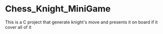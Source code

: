 # Chess_Knight_MiniGame
This is a C project that generate knight's move and presents it on board if it cover all of it
